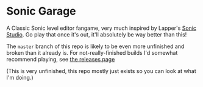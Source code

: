 # Sonic Garage

A Classic Sonic level editor fangame, very much inspired by Lapper's [Sonic Studio](https://sonicstudiofangame.weebly.com/information.html). Go play that once it's out, it'll absolutely be way better than this!

The `master` branch of this repo is likely to be even more unfinished and broken than it already is. For not-really-finished builds I'd somewhat recommend playing, see [the releases page](./releases)

(This is very unfinished, this repo mostly just exists so you can look at what I'm doing.)